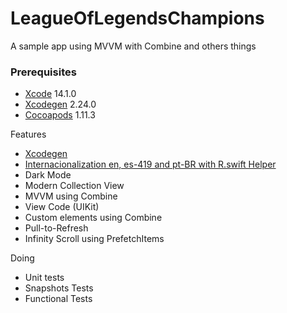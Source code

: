 # LeagueOfLegendsChampions
A sample app using MVVM with Combine and others things

### Prerequisites

* [Xcode](https://developer.apple.com/xcode/) 14.1.0
* [Xcodegen](https://github.com/yonaskolb/XcodeGen) 2.24.0
* [Cocoapods](https://cocoapods.org) 1.11.3

Features
- [Xcodegen](https://github.com/yonaskolb/XcodeGen)
- [Internacionalization en, es-419 and pt-BR with R.swift Helper](https://github.com/mac-cain13/R.swift)
- Dark Mode
- Modern Collection View
- MVVM using Combine
- View Code (UIKit)
- Custom elements using Combine
- Pull-to-Refresh
- Infinity Scroll using PrefetchItems

Doing
- Unit tests
- Snapshots Tests
- Functional Tests
